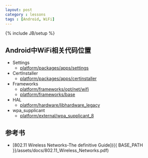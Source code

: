 ```yaml
---
layout: post
category : lessons
tags : [Android, WiFi]
---
```

{% include JB/setup %}

Android中WiFi相关代码位置
-----
* Settings
  * [platform/packages/apps/settings](http://androidxref.com/7.0.0_r1/xref/packages/apps/Settings/)
* CertInstaller
  * [platform/packages/apps/certinstaller](http://androidxref.com/7.0.0_r1/xref/packages/apps/CertInstaller/)
* Frameworks
  * [platform/frameworks/opt/net/wifi](http://androidxref.com/7.0.0_r1/xref/frameworks/opt/net/wifi/)
  * [platform/frameworks/base](http://androidxref.com/7.0.0_r1/xref/frameworks/base/wifi/)
* HAL
  * [platform/hardware/libhardware_legacy](http://androidxref.com/7.0.0_r1/xref/hardware/libhardware_legacy/wifi/)
* wpa_supplicant
  * [platform/external/wpa_supplicant_8](http://androidxref.com/7.0.0_r1/xref/external/wpa_supplicant_8/)

参考书
-----
* [802.11 Wireless Networks-The definitive Guide]({{ BASE_PATH }}/assets/docs/802.11_Wireless_Networks.pdf)
